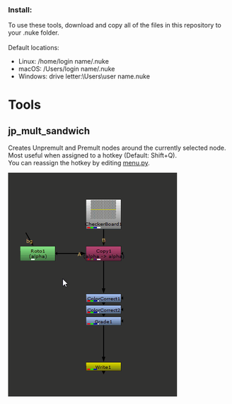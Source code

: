 ### Install:
To use these tools, download and copy all of the files in this repository to your .nuke folder.\
\
Default locations:
* Linux:           /home/login name/.nuke
* macOS:    /Users/login name/.nuke
* Windows:     drive letter:\Users\user name\.nuke

# Tools
## jp_mult_sandwich
Creates Unpremult and Premult nodes around the currently selected node.\
Most useful when assigned to a hotkey (Default: Shift+Q).\
You can reassign the hotkey by editing [menu.py](https://github.com/ontyj/jp_nukeToolkit/blob/master/menu.py).

![Example](https://raw.githubusercontent.com/ontyj/jp_nukeToolkit/master/images/mult_sandwich.gif?token=AF2YJGJDUOGG5WCCGUE7ZALAFTYTM)
